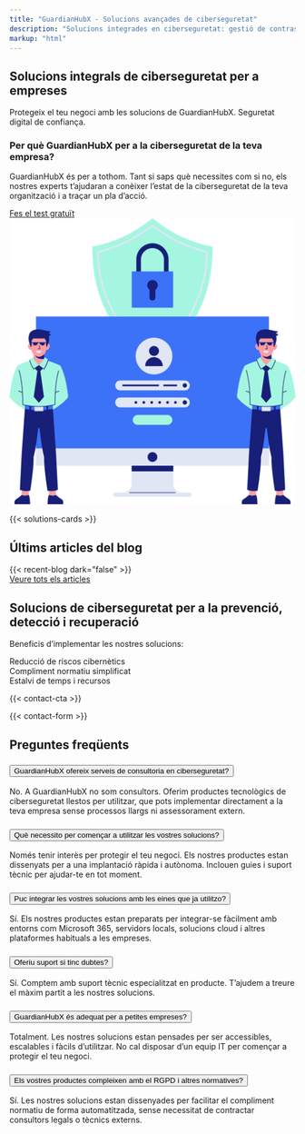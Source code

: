 ```yaml
---
title: "GuardianHubX - Solucions avançades de ciberseguretat"
description: "Solucions integrades en ciberseguretat: gestió de contrasenyes, formació en phishing, còpies de seguretat i detecció d’amenaces."
markup: "html"
---
```


<main class="container my-5">
<section class="bg-white py-1">
  <div class="container">
    <div class="row align-items-center">      
      <div class="col-lg-7 landing-slide-in-left">
        <h1 class="landing-section-title text-start mb-3">
          Solucions integrals de ciberseguretat per a empreses
        </h1>
        <p class="mb-3 landing-text-muted">
          Protegeix el teu negoci amb les solucions de GuardianHubX. Seguretat digital de confiança.
        </p>
        <h3 class="mb-3 text-start">
          Per què GuardianHubX per a la ciberseguretat de la teva empresa?
        </h3>
        <p class="mb-4 landing-text-muted">
          GuardianHubX és per a tothom. Tant si saps què necessites com si no, els nostres experts t’ajudaran a conèixer l’estat de la ciberseguretat de la teva organització i a traçar un pla d’acció.
        </p>
        <a href="/ca/test-ciberseguretat/" class="btn btn-primary btn-lg">
          Fes el test gratuït <i class="fas fa-arrow-right ms-2"></i>
        </a>
      </div>      
      <div class="col-lg-5 text-center landing-slide-in-right mt-4 mt-lg-0">
        <img src="/img/test-1.svg" alt="Solucions de ciberseguretat per a empreses" class="img-fluid" loading="lazy">
      </div>
    </div>
  </div>
</section>

<!-- Partners / Solutions Section -->
{{< solutions-cards >}}


<!-- Últimns articles-->
<section class="recent-posts-section bg-light py-5 mb-5 rounded-4 shadow-lg overflow-hidden">
  <div class="container">
    <div class="row justify-content-center mb-4">
      <div class="col-auto">
        <h2 class="display-5 pb-2">
          Últims articles del blog
        </h2>
      </div>
    </div>
    <div class="row g-4">
      {{< recent-blog dark="false" >}}
    </div>
    <div class="text-center mt-4">
      <a href="/blog/ca/" class="btn btn-outline-primary btn-lg">
        Veure tots els articles <i class="fas fa-arrow-right ms-2"></i>
      </a>
    </div>
  </div>
</section>

<!-- CTA Section -->
<section class="landing-cta-section py-5">
  <div class="container text-center">
    <h2 class="landing-cta-title landing-fade-in mb-4">
      Solucions de ciberseguretat per a la prevenció, detecció i recuperació
    </h2>
    <p class="landing-cta-subtitle landing-fade-in mb-4">
      Beneficis d’implementar les nostres solucions:
    </p>
    <div class="row justify-content-center g-3">
      <div class="col-12 col-md-4">
        <div class="p-4 bg-light text-dark rounded-3 shadow-sm d-flex flex-column align-items-center justify-content-center h-100 text-center">
          <i class="fas fa-lock fa-2x text-primary mb-3"></i>
          <span class="fw-semibold fs-6">Reducció de riscos cibernètics</span>
        </div>
      </div>
      <div class="col-12 col-md-4">
        <div class="p-4 bg-light text-dark rounded-3 shadow-sm d-flex flex-column align-items-center justify-content-center h-100 text-center">
          <i class="fas fa-check-circle fa-2x text-success mb-3"></i>
          <span class="fw-semibold fs-6">Compliment normatiu simplificat</span>
        </div>
      </div>
      <div class="col-12 col-md-4">
        <div class="p-4 bg-light text-dark rounded-3 shadow-sm d-flex flex-column align-items-center justify-content-center h-100 text-center">
          <i class="fas fa-clock fa-2x text-info mb-3"></i>
          <span class="fw-semibold fs-6">Estalvi de temps i recursos</span>
        </div>
      </div>
    </div>
  </div>
</section>

{{< contact-cta >}}

<!-- Contact Section -->
<div id="contact"></div>
<section class="contact-section mb-5">
  {{< contact-form >}}
</section>
<section class="faq-section bg-light py-5">
  <div class="container">
    <h2 class="text-center mb-4">Preguntes freqüents</h2>
    <div class="accordion" id="faqAccordion">
      <div class="accordion-item">
        <h3 class="accordion-header" id="faq1">
          <button class="accordion-button collapsed" type="button" data-bs-toggle="collapse" data-bs-target="#faqCollapse1" aria-expanded="false" aria-controls="faqCollapse1">
            GuardianHubX ofereix serveis de consultoria en ciberseguretat?
          </button>
        </h3>
        <div id="faqCollapse1" class="accordion-collapse collapse" aria-labelledby="faq1" data-bs-parent="#faqAccordion">
          <div class="accordion-body">
            No. A GuardianHubX no som consultors. Oferim productes tecnològics de ciberseguretat llestos per utilitzar, que pots implementar directament a la teva empresa sense processos llargs ni assessorament extern.
          </div>
        </div>
      </div>
      <div class="accordion-item">
        <h3 class="accordion-header" id="faq2">
          <button class="accordion-button collapsed" type="button" data-bs-toggle="collapse" data-bs-target="#faqCollapse2" aria-expanded="false" aria-controls="faqCollapse2">
            Què necessito per començar a utilitzar les vostres solucions?
          </button>
        </h3>
        <div id="faqCollapse2" class="accordion-collapse collapse" aria-labelledby="faq2" data-bs-parent="#faqAccordion">
          <div class="accordion-body">
            Només tenir interès per protegir el teu negoci. Els nostres productes estan dissenyats per a una implantació ràpida i autònoma. Inclouen guies i suport tècnic per ajudar-te en tot moment.
          </div>
        </div>
      </div>
      <div class="accordion-item">
        <h3 class="accordion-header" id="faq3">
          <button class="accordion-button collapsed" type="button" data-bs-toggle="collapse" data-bs-target="#faqCollapse3" aria-expanded="false" aria-controls="faqCollapse3">
            Puc integrar les vostres solucions amb les eines que ja utilitzo?
          </button>
        </h3>
        <div id="faqCollapse3" class="accordion-collapse collapse" aria-labelledby="faq3" data-bs-parent="#faqAccordion">
          <div class="accordion-body">
            Sí. Els nostres productes estan preparats per integrar-se fàcilment amb entorns com Microsoft 365, servidors locals, solucions cloud i altres plataformes habituals a les empreses.
          </div>
        </div>
      </div>
      <div class="accordion-item">
        <h3 class="accordion-header" id="faq4">
          <button class="accordion-button collapsed" type="button" data-bs-toggle="collapse" data-bs-target="#faqCollapse4" aria-expanded="false" aria-controls="faqCollapse4">
            Oferiu suport si tinc dubtes?
          </button>
        </h3>
        <div id="faqCollapse4" class="accordion-collapse collapse" aria-labelledby="faq4" data-bs-parent="#faqAccordion">
          <div class="accordion-body">
            Sí. Comptem amb suport tècnic especialitzat en producte. T’ajudem a treure el màxim partit a les nostres solucions.
          </div>
        </div>
      </div>
      <div class="accordion-item">
        <h3 class="accordion-header" id="faq5">
          <button class="accordion-button collapsed" type="button" data-bs-toggle="collapse" data-bs-target="#faqCollapse5" aria-expanded="false" aria-controls="faqCollapse5">
            GuardianHubX és adequat per a petites empreses?
          </button>
        </h3>
        <div id="faqCollapse5" class="accordion-collapse collapse" aria-labelledby="faq5" data-bs-parent="#faqAccordion">
          <div class="accordion-body">
            Totalment. Les nostres solucions estan pensades per ser accessibles, escalables i fàcils d’utilitzar. No cal disposar d’un equip IT per començar a protegir el teu negoci.
          </div>
        </div>
      </div>
      <div class="accordion-item">
        <h3 class="accordion-header" id="faq6">
          <button class="accordion-button collapsed" type="button" data-bs-toggle="collapse" data-bs-target="#faqCollapse6" aria-expanded="false" aria-controls="faqCollapse6">
            Els vostres productes compleixen amb el RGPD i altres normatives?
          </button>
        </h3>
        <div id="faqCollapse6" class="accordion-collapse collapse" aria-labelledby="faq6" data-bs-parent="#faqAccordion">
          <div class="accordion-body">
            Sí. Les nostres solucions estan dissenyades per facilitar el compliment normatiu de forma automatitzada, sense necessitat de contractar consultors legals o tècnics externs.
          </div>
        </div>
      </div>
    </div>
  </div>
</section>
</main>
